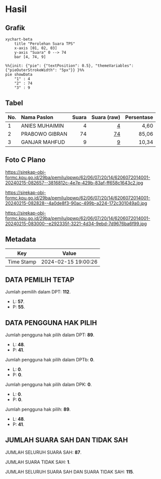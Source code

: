 # Hasil

## Grafik

```mermaid
xychart-beta
    title "Perolehan Suara TPS"
    x-axis [01, 02, 03]
    y-axis "Suara" 0 --> 74
    bar [4, 74, 9]
```

```mermaid
%%{init: {"pie": {"textPosition": 0.5}, "themeVariables": {"pieOuterStrokeWidth": "5px"}} }%%
pie showData
    "1" : 4
    "2" : 74
    "3" : 9
```

## Tabel

| No. | Nama Paslon    | Suara | Suara (raw) | Persentase |
|:--- |:-------------- | -----:| -----------:| ----------:|
| 1   | ANIES MUHAIMIN | 4     | [4][p-1]    | 4,60       |
| 2   | PRABOWO GIBRAN | 74    | [74][p-2]   | 85,06      |
| 3   | GANJAR MAHFUD  | 9     | [9][p-3]    | 10,34      |


[p-1]: https://github.com/gigit-pemilu/pemilu-2024-62-kalimantan-tengah/blob/main/pilpres/hitung-suara/sub/62-kalimantan-tengah/sub/06-katingan/sub/07-marikit/sub/2014-tumbang-lambi/sub/001-tps/sub/paslon-1.txt
[p-2]: https://github.com/gigit-pemilu/pemilu-2024-62-kalimantan-tengah/blob/main/pilpres/hitung-suara/sub/62-kalimantan-tengah/sub/06-katingan/sub/07-marikit/sub/2014-tumbang-lambi/sub/001-tps/sub/paslon-2.txt
[p-3]: https://github.com/gigit-pemilu/pemilu-2024-62-kalimantan-tengah/blob/main/pilpres/hitung-suara/sub/62-kalimantan-tengah/sub/06-katingan/sub/07-marikit/sub/2014-tumbang-lambi/sub/001-tps/sub/paslon-3.txt

## Foto C Plano

https://sirekap-obj-formc.kpu.go.id/29ba/pemilu/ppwp/62/06/07/20/14/6206072014001-20240215-082657--3816812c-4e7e-429b-83af-ff658c1643c2.jpg

https://sirekap-obj-formc.kpu.go.id/29ba/pemilu/ppwp/62/06/07/20/14/6206072014001-20240215-082828--4a0de8f3-90ac-499b-a224-172c301049a0.jpg

https://sirekap-obj-formc.kpu.go.id/29ba/pemilu/ppwp/62/06/07/20/14/6206072014001-20240215-083000--e292335f-3221-4d34-9ebd-7d9676ba6f99.jpg


## Metadata

| Key        | Value               |
| ---------- | ------------------- |
| Time Stamp | 2024-02-15 19:00:26 |


## DATA PEMILIH TETAP

Jumlah pemilih dalam DPT: **112**.
 * L: **57**.
 * P: **55**.

## DATA PENGGUNA HAK PILIH

Jumlah pengguna hak pilih dalam DPT: **89**.
 * L: **48**.
 * P: **41**.

Jumlah pengguna hak pilih dalam DPTb: **0**.
 * L: **0**.
 * P: **0**.

Jumlah pengguna hak pilih dalam DPK: **0**.
 * L: **0**.
 * P: **0**.

Jumlah pengguna hak pilih: **89**.
 * L: **48**.
 * P: **41**.

## JUMLAH SUARA SAH DAN TIDAK SAH

JUMLAH SELURUH SUARA SAH: **87**.

JUMLAH SUARA TIDAK SAH: **1**.

JUMLAH SELURUH SUARA SAH DAN SUARA TIDAK SAH: **115**.


